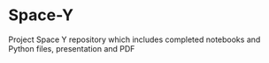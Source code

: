 # Space-Y
Project Space Y repository which includes completed notebooks and Python files, presentation and PDF
